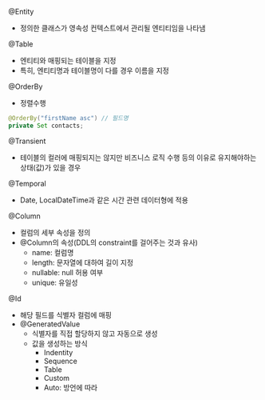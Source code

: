 @Entity
- 정의한 클래스가 영속성 컨텍스트에서 관리될 엔티티임을 나타냄 

@Table
- 엔티티와 매핑되는 테이블을 지정
- 특히, 엔티티명과 테이블명이 다를 경우 이름을 지정

@OrderBy
- 정렬수행
```java
@OrderBy("firstName asc") // 필드명
private Set contacts;
```

@Transient
- 테이블의 컬러에 매핑되지는 않지만 비즈니스 로직 수행 등의 이유로 유지해야하는 상태(값)가 있을 경우

@Temporal
- Date, LocalDateTime과 같은 시간 관련 데이터형에 적용

@Column
- 컬럼의 세부 속성을 정의
- @Column의 속성(DDL의 constraint를 걸어주는 것과 유사)
  - name: 컬럼명
  - length: 문자열에 대하여 길이 지정
  - nullable: null 허용 여부
  - unique: 유일성

@Id
- 해당 필드를 식별자 컬럼에 매핑
- @GeneratedValue
  - 식별자를 직접 할당하지 않고 자동으로 생성
  - 값을 생성하는 방식
    - Indentity
    - Sequence
    - Table
    - Custom
    - Auto: 방언에 따라

